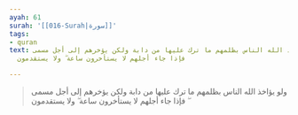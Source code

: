 ```yaml
---
ayah: 61
surah: '[[016-Surah|سورة]]'
tags:
- quran
text: ولو يؤاخذ الله الناس بظلمهم ما ترك عليها من دابة ولكن يؤخرهم إلى أجل مسمى ۖ
  فإذا جاء أجلهم لا يستأخرون ساعة ۖ ولا يستقدمون

---
```

> ولو يؤاخذ الله الناس بظلمهم ما ترك عليها من دابة ولكن يؤخرهم إلى أجل مسمى ۖ فإذا جاء أجلهم لا يستأخرون ساعة ۖ ولا يستقدمون
